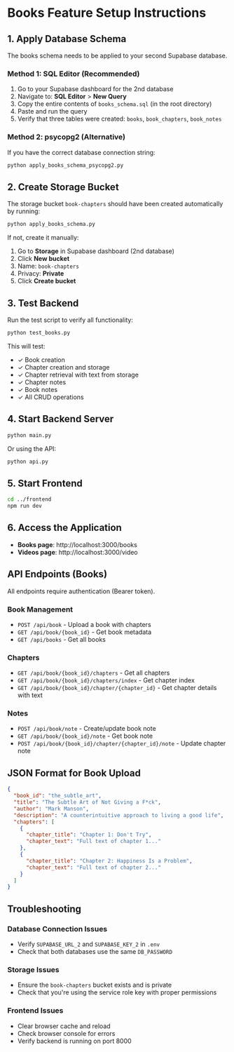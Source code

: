 # Books Feature Setup Instructions

## 1. Apply Database Schema

The books schema needs to be applied to your second Supabase database.

### Method 1: SQL Editor (Recommended)

1. Go to your Supabase dashboard for the 2nd database
2. Navigate to: **SQL Editor** > **New Query**
3. Copy the entire contents of `books_schema.sql` (in the root directory)
4. Paste and run the query
5. Verify that three tables were created: `books`, `book_chapters`, `book_notes`

### Method 2: psycopg2 (Alternative)

If you have the correct database connection string:

```bash
python apply_books_schema_psycopg2.py
```

## 2. Create Storage Bucket

The storage bucket `book-chapters` should have been created automatically by running:

```bash
python apply_books_schema.py
```

If not, create it manually:

1. Go to **Storage** in Supabase dashboard (2nd database)
2. Click **New bucket**
3. Name: `book-chapters`
4. Privacy: **Private**
5. Click **Create bucket**

## 3. Test Backend

Run the test script to verify all functionality:

```bash
python test_books.py
```

This will test:

- ✓ Book creation
- ✓ Chapter creation and storage
- ✓ Chapter retrieval with text from storage
- ✓ Chapter notes
- ✓ Book notes
- ✓ All CRUD operations

## 4. Start Backend Server

```bash
python main.py
```

Or using the API:

```bash
python api.py
```

## 5. Start Frontend

```bash
cd ../frontend
npm run dev
```

## 6. Access the Application

- **Books page**: http://localhost:3000/books
- **Videos page**: http://localhost:3000/video

## API Endpoints (Books)

All endpoints require authentication (Bearer token).

### Book Management

- `POST /api/book` - Upload a book with chapters
- `GET /api/book/{book_id}` - Get book metadata
- `GET /api/books` - Get all books

### Chapters

- `GET /api/book/{book_id}/chapters` - Get all chapters
- `GET /api/book/{book_id}/chapters/index` - Get chapter index
- `GET /api/book/{book_id}/chapter/{chapter_id}` - Get chapter details with text

### Notes

- `POST /api/book/note` - Create/update book note
- `GET /api/book/{book_id}/note` - Get book note
- `POST /api/book/{book_id}/chapter/{chapter_id}/note` - Update chapter note

## JSON Format for Book Upload

```json
{
  "book_id": "the_subtle_art",
  "title": "The Subtle Art of Not Giving a F*ck",
  "author": "Mark Manson",
  "description": "A counterintuitive approach to living a good life",
  "chapters": [
    {
      "chapter_title": "Chapter 1: Don't Try",
      "chapter_text": "Full text of chapter 1..."
    },
    {
      "chapter_title": "Chapter 2: Happiness Is a Problem",
      "chapter_text": "Full text of chapter 2..."
    }
  ]
}
```

## Troubleshooting

### Database Connection Issues

- Verify `SUPABASE_URL_2` and `SUPABASE_KEY_2` in `.env`
- Check that both databases use the same `DB_PASSWORD`

### Storage Issues

- Ensure the `book-chapters` bucket exists and is private
- Check that you're using the service role key with proper permissions

### Frontend Issues

- Clear browser cache and reload
- Check browser console for errors
- Verify backend is running on port 8000
